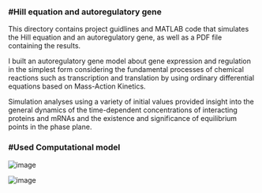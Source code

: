 ### #Hill equation and autoregulatory gene

This directory contains project guidlines and MATLAB code that simulates the Hill equation and an autoregulatory gene, as well as a PDF file containing the results.

I built an autoregulatory gene model about gene expression and regulation in the simplest form considering the fundamental processes of chemical reactions such as transcription and translation by using ordinary differential equations based on Mass-Action Kinetics.

Simulation analyses using a variety of initial values ​​provided insight into the general dynamics of the time-dependent concentrations of interacting proteins and mRNAs and the existence and significance of equilibrium points in the phase plane.  

### #Used Computational model
![image](https://github.com/user-attachments/assets/30fa46c7-5f73-4738-8f09-cc138ddbe0d5)


![image](https://github.com/user-attachments/assets/f4ad98b1-643e-4fe1-9466-48e2388609b3)
